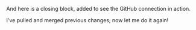 And here is a closing block, added to see the GitHub connection in action.

I've pulled and merged previous changes; now let me do it again!
